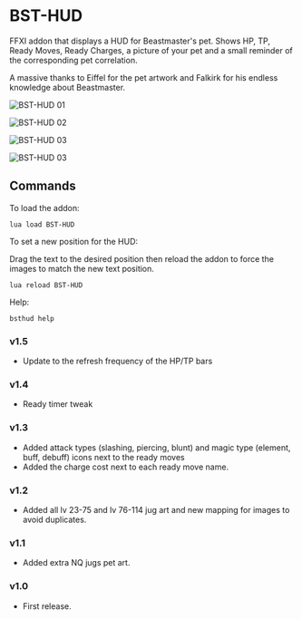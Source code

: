 # BST-HUD

FFXI addon that displays a HUD for Beastmaster's pet.
Shows HP, TP, Ready Moves, Ready Charges, a picture of your pet and a small reminder of the corresponding pet correlation. 


A massive thanks to Eiffel for the pet artwork and Falkirk for his endless knowledge about Beastmaster.  

![BST-HUD 01](https://i.imgur.com/Ut2FDHJ.jpeg)

![BST-HUD 02](https://i.imgur.com/kmgYl8h.jpeg)

![BST-HUD 03](https://i.imgur.com/1lIZpml.jpg)

![BST-HUD 03](https://i.imgur.com/qPUuPQZ.jpg)


## Commands

To load the addon:
```
lua load BST-HUD
```

To set a new position for the HUD:

Drag the text to the desired position then reload the addon to force the images to match the new text position.
```
lua reload BST-HUD
```

Help:
```
bsthud help
```

### v1.5
* Update to the refresh frequency of the HP/TP bars  

### v1.4
* Ready timer tweak

### v1.3
* Added attack types (slashing, piercing, blunt) and magic type (element, buff, debuff) icons next to the ready moves
* Added the charge cost next to each ready move name.  

### v1.2
* Added all lv 23-75 and lv 76-114 jug art and new mapping for images to avoid duplicates.

### v1.1
* Added extra NQ jugs pet art.

### v1.0
* First release.
